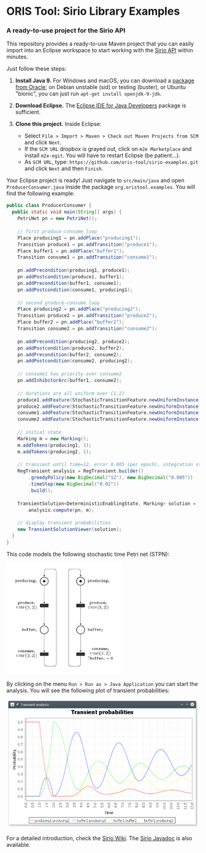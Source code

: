 # ORIS Tool: Sirio Library Examples

### A ready-to-use project for the Sirio API

This repository provides a ready-to-use Maven project that you can easily import into an Eclipse workspace to start working with the [Sirio API](https://github.com/oris-tool/sirio) within minutes.

Just follow these steps:

1. **Install Java 9.** For Windows and macOS, you can download a
   [package from Oracle](http://www.oracle.com/technetwork/java/javase/downloads/jdk9-downloads-3848520.html); on Debian unstable (sid) or testing (buster), or Ubuntu "bionic", you can just run `apt-get install openjdk-9-jdk`.

2. **Download Eclipse.** The [Eclipse IDE for Java Developers](http://www.eclipse.org/downloads/eclipse-packages/) package is sufficient.

3. **Clone this project.** Inside Eclipse:
   - Select `File > Import > Maven > Check out Maven Projects from
     SCM` and click `Next`.
   - If the `SCM URL` dropbox is grayed out, click on `m2e
     Marketplace` and install `m2e-egit`. You will have to restart
     Eclipse (be patient...).
   - As `SCM URL`, type:
     `https://github.com/oris-tool/sirio-examples.git` and click
     `Next` and then `Finish`.

Your Eclipse project is ready! Just navigate to `src/main/java` and open `ProducerConsumer.java` inside the package `org.oristool.examples`. You will find the following example:

```java
public class ProducerConsumer {
  public static void main(String[] args) {
    PetriNet pn = new PetriNet();

    // first produce-consume loop
    Place producing1 = pn.addPlace("producing1");
    Transition produce1 = pn.addTransition("produce1");
    Place buffer1 = pn.addPlace("buffer1");
    Transition consume1 = pn.addTransition("consume1");

    pn.addPrecondition(producing1, produce1);
    pn.addPostcondition(produce1, buffer1);
    pn.addPrecondition(buffer1, consume1);
    pn.addPostcondition(consume1, producing1);

    // second produce-consume loop
    Place producing2 = pn.addPlace("producing2");
    Transition produce2 = pn.addTransition("produce2");
    Place buffer2 = pn.addPlace("buffer2");
    Transition consume2 = pn.addTransition("consume2");

    pn.addPrecondition(producing2, produce2);
    pn.addPostcondition(produce2, buffer2);
    pn.addPrecondition(buffer2, consume2);
    pn.addPostcondition(consume2, producing2);

    // consume1 has priority over consume2
    pn.addInhibitorArc(buffer1, consume2);

    // durations are all uniform over [1,2]
    produce1.addFeature(StochasticTransitionFeature.newUniformInstance("1", "2"));
    produce2.addFeature(StochasticTransitionFeature.newUniformInstance("1", "2"));
    consume1.addFeature(StochasticTransitionFeature.newUniformInstance("1", "2"));
    consume2.addFeature(StochasticTransitionFeature.newUniformInstance("1", "2"));

    // initial state
    Marking m = new Marking();
    m.addTokens(producing1, 1);
    m.addTokens(producing2, 1);

    // transient until time=12, error 0.005 (per epoch), integration step=0.02
    RegTransient analysis = RegTransient.builder()
        .greedyPolicy(new BigDecimal("12"), new BigDecimal("0.005"))
        .timeStep(new BigDecimal("0.02"))
        .build();

    TransientSolution<DeterministicEnablingState, Marking> solution =
        analysis.compute(pn, m);

    // display transient probabilities
    new TransientSolutionViewer(solution);
  }
}
```

This code models the following stochastic time Petri net (STPN):

<img src="stpn.png" title="STPN Model" width="300">

By clicking on the menu `Run > Run as > Java Application` you can
start the analysis. You will see the following plot of transient
probabilities:

![Analysis Results](screenshot.png)

For a detailed introduction, check the [Sirio Wiki](https://github.com/oris-tool/sirio/wiki). The [Sirio
Javadoc](http://www.oris-tool.org/apidoc) is also available.
